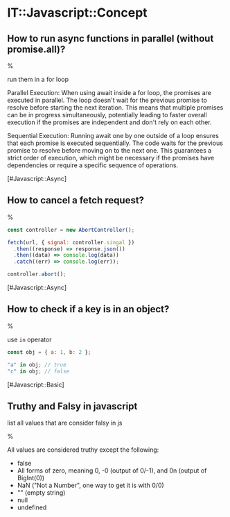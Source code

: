 # IT::Javascript::Concept

## How to run async functions in parallel (without promise.all)?

%

run them in a for loop

Parallel Execution: When using await inside a for loop, the promises are executed in parallel. The loop doesn't wait for the previous promise to resolve before starting the next iteration. This means that multiple promises can be in progress simultaneously, potentially leading to faster overall execution if the promises are independent and don't rely on each other.

Sequential Execution: Running await one by one outside of a loop ensures that each promise is executed sequentially. The code waits for the previous promise to resolve before moving on to the next one. This guarantees a strict order of execution, which might be necessary if the promises have dependencies or require a specific sequence of operations.

[#Javascript::Async]

## How to cancel a fetch request?

%

```js
const controller = new AbortController();

fetch(url, { signal: controller.singal })
  .then((response) => response.json())
  .then((data) => console.log(data))
  .catch((err) => console.log(err));

controller.abort();
```

[#Javascript::Async]

## How to check if a key is in an object?

%

use `in` operator

```js
const obj = { a: 1, b: 2 };

"a" in obj; // true
"c" in obj; // false
```

[#Javascript::Basic]

## Truthy and Falsy in javascript

list all values that are consider falsy in js

%

All values are considered truthy except the following:

- false
- All forms of zero, meaning 0, -0 (output of 0/-1), and 0n (output of BigInt(0))
- NaN ("Not a Number", one way to get it is with 0/0)
- "" (empty string)
- null
- undefined

